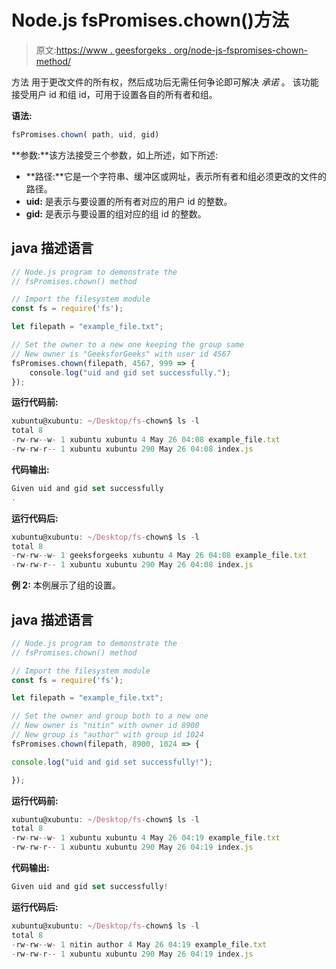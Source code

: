 # Node.js fsPromises.chown()方法

> 原文:[https://www . geesforgeks . org/node-js-fspromises-chown-method/](https://www.geeksforgeeks.org/node-js-fspromises-chown-method/)

方法 用于更改文件的所有权，然后成功后无需任何争论即可解决 *承诺* 。 该功能接受用户 id 和组 id，可用于设置各自的所有者和组。

**语法:**

```js
fsPromises.chown( path, uid, gid)

```

**参数:**该方法接受三个参数，如上所述，如下所述:

*   **路径:**它是一个字符串、缓冲区或网址，表示所有者和组必须更改的文件的路径。
*   **uid:** 是表示与要设置的所有者对应的用户 id 的整数。
*   **gid:** 是表示与要设置的组对应的组 id 的整数。

## java 描述语言

```js
// Node.js program to demonstrate the 
// fsPromises.chown() method 

// Import the filesystem module 
const fs = require('fs'); 

let filepath = "example_file.txt"; 

// Set the owner to a new one keeping the group same 
// New owner is "GeeksforGeeks" with user id 4567
fsPromises.chown(filepath, 4567, 999 => { 
    console.log("uid and gid set successfully."); 
}); 
```

**运行代码前:**

```js
xubuntu@xubuntu: ~/Desktop/fs-chown$ ls -l
total 8
-rw-rw--w- 1 xubuntu xubuntu 4 May 26 04:08 example_file.txt
-rw-rw-r-- 1 xubuntu xubuntu 290 May 26 04:08 index.js

```

**代码输出:**

```js
Given uid and gid set successfully
.

```

**运行代码后:**

```js
xubuntu@xubuntu: ~/Desktop/fs-chown$ ls -l
total 8
-rw-rw--w- 1 geeksforgeeks xubuntu 4 May 26 04:08 example_file.txt
-rw-rw-r-- 1 xubuntu xubuntu 290 May 26 04:08 index.js

```

**例 2:** 本例展示了组的设置。

## java 描述语言

```js
// Node.js program to demonstrate the 
// fsPromises.chown() method 

// Import the filesystem module 
const fs = require('fs'); 

let filepath = "example_file.txt"; 

// Set the owner and group both to a new one 
// New owner is "nitin" with owner id 8900 
// New group is "author" with group id 1024 
fsPromises.chown(filepath, 8900, 1024 => { 

console.log("uid and gid set successfully!"); 

}); 
```

**运行代码前:**

```js
xubuntu@xubuntu: ~/Desktop/fs-chown$ ls -l
total 8
-rw-rw--w- 1 xubuntu xubuntu 4 May 26 04:19 example_file.txt
-rw-rw-r-- 1 xubuntu xubuntu 290 May 26 04:19 index.js

```

**代码输出:**

```js
Given uid and gid set successfully!

```

**运行代码后:**

```js
xubuntu@xubuntu: ~/Desktop/fs-chown$ ls -l
total 8
-rw-rw--w- 1 nitin author 4 May 26 04:19 example_file.txt
-rw-rw-r-- 1 xubuntu xubuntu 290 May 26 04:19 index.js

```